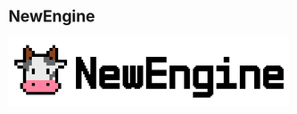 # NewEngine


![Engine Title logo](Project\Application\Resources\Texture\LogoScene\NewEngineTitle.png)